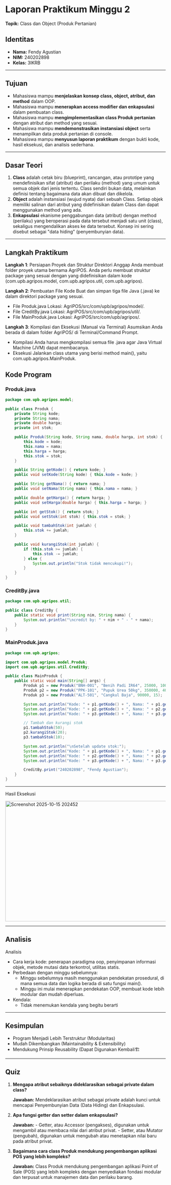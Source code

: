 # Laporan Praktikum Minggu 2

**Topik:** Class dan Object (Produk Pertanian)

## Identitas

- **Nama:** Fendy Agustian
- **NIM:** 240202898
- **Kelas:** 3IKRB

---

## Tujuan

- Mahasiswa mampu **menjelaskan konsep class, object, atribut, dan method** dalam OOP.
- Mahasiswa mampu **menerapkan access modifier dan enkapsulasi** dalam pembuatan class.
- Mahasiswa mampu **mengimplementasikan class Produk pertanian** dengan atribut dan method yang sesuai.
- Mahasiswa mampu **mendemonstrasikan instansiasi object** serta menampilkan data produk pertanian di console.
- Mahasiswa mampu **menyusun laporan praktikum** dengan bukti kode, hasil eksekusi, dan analisis sederhana.

---

## Dasar Teori

1. **Class** adalah cetak biru (blueprint), rancangan, atau prototipe yang mendefinisikan sifat (atribut) dan perilaku (method) yang umum untuk semua objek dari jenis tertentu. Class sendiri bukan data, melainkan definisi tentang bagaimana data akan dibuat dan dikelola.
2. **Object** adalah instansiasi (wujud nyata) dari sebuah Class. Setiap objek memiliki salinan dari atribut yang didefinisikan dalam Class dan dapat menggunakan method yang ada.
3. **Enkapsulasi** ekanisme penggabungan data (atribut) dengan method (perilaku) yang beroperasi pada data tersebut menjadi satu unit (class), sekaligus mengendalikan akses ke data tersebut. Konsep ini sering disebut sebagai "data hiding" (penyembunyian data).

---

## Langkah Praktikum
**Langkah 1**: Persiapan Proyek dan Struktur Direktori
Anggap Anda membuat folder proyek utama bernama AgriPOS. Anda perlu membuat struktur package yang sesuai dengan yang didefinisikan dalam kode (com.upb.agripos.model, com.upb.agripos.util, com.upb.agripos).

**Langkah 2**: Pembuatan File Kode
Buat dan simpan tiga file Java (.java) ke dalam direktori package yang sesuai.
- File Produk.java Lokasi: AgriPOS/src/com/upb/agripos/model/.
- File CreditBy.java Lokasi: AgriPOS/src/com/upb/agripos/util/.
- File MainProduk.java Lokasi: AgriPOS/src/com/upb/agripos/.

**Langkah 3**: Kompilasi dan Eksekusi (Manual via Terminal)
Asumsikan Anda berada di dalam folder AgriPOS/ di Terminal/Command Prompt.
 - Kompilasi
  Anda harus mengkompilasi semua file .java agar Java Virtual Machine (JVM) dapat membacanya.
- Eksekusi
  Jalankan class utama yang berisi method main(), yaitu com.upb.agripos.MainProduk.


## Kode Program

### Produk.java

```java
package com.upb.agripos.model;

public class Produk {
    private String kode;
    private String nama;
    private double harga;
    private int stok;

    public Produk(String kode, String nama, double harga, int stok) {
        this.kode = kode;
        this.nama = nama;
        this.harga = harga;
        this.stok = stok;
    }

    public String getKode() { return kode; }
    public void setKode(String kode) { this.kode = kode; }

    public String getNama() { return nama; }
    public void setNama(String nama) { this.nama = nama; }

    public double getHarga() { return harga; }
    public void setHarga(double harga) { this.harga = harga; }

    public int getStok() { return stok; }
    public void setStok(int stok) { this.stok = stok; }

    public void tambahStok(int jumlah) {
        this.stok += jumlah;
    }

    public void kurangiStok(int jumlah) {
        if (this.stok >= jumlah) {
            this.stok -= jumlah;
        } else {
            System.out.println("Stok tidak mencukupi!");
        }
    }
}
```

### CreditBy.java

```java
package com.upb.agripos.util;

public class CreditBy {
    public static void print(String nim, String nama) {
        System.out.println("\ncredit by: " + nim + " - " + nama);
    }
}
```

### MainProduk.java

```java
package com.upb.agripos;

import com.upb.agripos.model.Produk;
import com.upb.agripos.util.CreditBy;

public class MainProduk {
    public static void main(String[] args) {
        Produk p1 = new Produk("BNH-001", "Benih Padi IR64", 25000, 100);
        Produk p2 = new Produk("PPK-101", "Pupuk Urea 50kg", 350000, 40);
        Produk p3 = new Produk("ALT-501", "Cangkul Baja", 90000, 15);

        System.out.println("Kode: " + p1.getKode() + ", Nama: " + p1.getNama() + ", Harga: " + p1.getHarga() + ", Stok: " + p1.getStok());
        System.out.println("Kode: " + p2.getKode() + ", Nama: " + p2.getNama() + ", Harga: " + p2.getHarga() + ", Stok: " + p2.getStok());
        System.out.println("Kode: " + p3.getKode() + ", Nama: " + p3.getNama() + ", Harga: " + p3.getHarga() + ", Stok: " + p3.getStok());

        // Tambah dan kurangi stok
        p1.tambahStok(50);
        p2.kurangiStok(20);
        p3.tambahStok(10);

        System.out.println("\nSetelah update stok:");
        System.out.println("Kode: " + p1.getKode() + ", Nama: " + p1.getNama() + ", Harga: " + p1.getHarga() + ", Stok: " + p1.getStok());
        System.out.println("Kode: " + p2.getKode() + ", Nama: " + p2.getNama() + ", Harga: " + p2.getHarga() + ", Stok: " + p2.getStok());
        System.out.println("Kode: " + p3.getKode() + ", Nama: " + p3.getNama() + ", Harga: " + p3.getHarga() + ", Stok: " + p3.getStok());

        CreditBy.print("240202898", "Fendy Agustian");
    }
}
```

---

Hasil Eksekusi

<img width="998" height="378" alt="Screenshot 2025-10-15 202452" src="https://github.com/user-attachments/assets/f71678fc-741f-4efd-a41c-26fed3396cd6" />

---

## Analisis
Analisis

- Cara kerja kode:
    penerapan paradigma oop, penyimpanan informasi objek, metode mutasi data terkontrol, utilitas statis. 
- Perbedaan dengan minggu sebelumnya:
    - Minggu sebelumnya masih menggunakan pendekatan prosedural, di mana semua data dan logika berada di satu fungsi main().
    - Minggu ini mulai menerapkan pendekatan OOP, membuat kode lebih modular dan mudah diperluas.
- Kendala:
    - Tidak menemukan kendala yang begitu berarti

---

## Kesimpulan

- Program Menjadi Lebih Terstruktur (Modularitas)
- Mudah Dikembangkan (Maintainability & Extensibility)
- Mendukung Prinsip Reusability (Dapat Digunakan Kembali🏗️
---

## Quiz

1. **Mengapa atribut sebaiknya dideklarasikan sebagai private dalam class?**
   
   **Jawaban:** Mendeklarasikan atribut sebagai private adalah kunci untuk mencapai Penyembunyian Data (Data Hiding) dan Enkapsulasi.
   
2. **Apa fungsi getter dan setter dalam enkapsulasi?**
   
   **Jawaban:** - Getter, atau Accessor (pengakses), digunakan untuk mengambil atau membaca nilai dari atribut privat.
                - Setter, atau Mutator (pengubah), digunakan untuk mengubah atau menetapkan nilai baru pada atribut privat.
   
3. **Bagaimana cara class Produk mendukung pengembangan aplikasi POS yang lebih kompleks?**
   
   **Jawaban:** Class Produk mendukung pengembangan aplikasi Point of Sale (POS) yang lebih kompleks dengan menyediakan fondasi modular dan terpusat untuk manajemen data                    dan perilaku barang.

